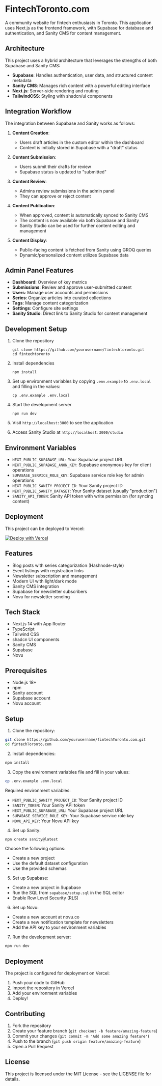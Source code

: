 # FintechToronto.com

A community website for fintech enthusiasts in Toronto. This application uses Next.js as the frontend framework, with Supabase for database and authentication, and Sanity CMS for content management.

## Architecture

This project uses a hybrid architecture that leverages the strengths of both Supabase and Sanity CMS:

- **Supabase**: Handles authentication, user data, and structured content metadata
- **Sanity CMS**: Manages rich content with a powerful editing interface
- **Next.js**: Server-side rendering and routing
- **TailwindCSS**: Styling with shadcn/ui components

## Integration Workflow

The integration between Supabase and Sanity works as follows:

1. **Content Creation**:
   - Users draft articles in the custom editor within the dashboard
   - Content is initially stored in Supabase with a "draft" status

2. **Content Submission**:
   - Users submit their drafts for review
   - Supabase status is updated to "submitted"

3. **Content Review**:
   - Admins review submissions in the admin panel
   - They can approve or reject content

4. **Content Publication**:
   - When approved, content is automatically synced to Sanity CMS
   - The content is now available via both Supabase and Sanity
   - Sanity Studio can be used for further content editing and management

5. **Content Display**:
   - Public-facing content is fetched from Sanity using GROQ queries
   - Dynamic/personalized content utilizes Supabase data

## Admin Panel Features

- **Dashboard**: Overview of key metrics
- **Submissions**: Review and approve user-submitted content
- **Users**: Manage user accounts and permissions
- **Series**: Organize articles into curated collections
- **Tags**: Manage content categorization
- **Settings**: Configure site settings
- **Sanity Studio**: Direct link to Sanity Studio for content management

## Development Setup

1. Clone the repository
   ```
   git clone https://github.com/yourusername/fintechtoronto.git
   cd fintechtoronto
   ```

2. Install dependencies
   ```
   npm install
   ```

3. Set up environment variables by copying `.env.example` to `.env.local` and filling in the values:
   ```
   cp .env.example .env.local
   ```

4. Start the development server
   ```
   npm run dev
   ```

5. Visit `http://localhost:3000` to see the application

6. Access Sanity Studio at `http://localhost:3000/studio`

## Environment Variables

- `NEXT_PUBLIC_SUPABASE_URL`: Your Supabase project URL
- `NEXT_PUBLIC_SUPABASE_ANON_KEY`: Supabase anonymous key for client operations
- `SUPABASE_SERVICE_ROLE_KEY`: Supabase service role key for admin operations
- `NEXT_PUBLIC_SANITY_PROJECT_ID`: Your Sanity project ID
- `NEXT_PUBLIC_SANITY_DATASET`: Your Sanity dataset (usually "production")
- `SANITY_API_TOKEN`: Sanity API token with write permission (for syncing content)

## Deployment

This project can be deployed to Vercel:

[![Deploy with Vercel](https://vercel.com/button)](https://vercel.com/new/clone?repository-url=https%3A%2F%2Fgithub.com%2Fyourusername%2Ffintechtoronto)

## Features

- Blog posts with series categorization (Hashnode-style)
- Event listings with registration links
- Newsletter subscription and management
- Modern UI with light/dark mode
- Sanity CMS integration
- Supabase for newsletter subscribers
- Novu for newsletter sending

## Tech Stack

- Next.js 14 with App Router
- TypeScript
- Tailwind CSS
- shadcn UI components
- Sanity CMS
- Supabase
- Novu

## Prerequisites

- Node.js 18+
- npm
- Sanity account
- Supabase account
- Novu account

## Setup

1. Clone the repository:
```bash
git clone https://github.com/yourusername/fintechToronto.com.git
cd fintechToronto.com
```

2. Install dependencies:
```bash
npm install
```

3. Copy the environment variables file and fill in your values:
```bash
cp .env.example .env.local
```

Required environment variables:
- `NEXT_PUBLIC_SANITY_PROJECT_ID`: Your Sanity project ID
- `SANITY_TOKEN`: Your Sanity API token
- `NEXT_PUBLIC_SUPABASE_URL`: Your Supabase project URL
- `SUPABASE_SERVICE_ROLE_KEY`: Your Supabase service role key
- `NOVU_API_KEY`: Your Novu API key

4. Set up Sanity:
```bash
npm create sanity@latest
```
Choose the following options:
- Create a new project
- Use the default dataset configuration
- Use the provided schemas

5. Set up Supabase:
- Create a new project in Supabase
- Run the SQL from `supabase/setup.sql` in the SQL editor
- Enable Row Level Security (RLS)

6. Set up Novu:
- Create a new account at novu.co
- Create a new notification template for newsletters
- Add the API key to your environment variables

7. Run the development server:
```bash
npm run dev
```

## Deployment

The project is configured for deployment on Vercel:

1. Push your code to GitHub
2. Import the repository in Vercel
3. Add your environment variables
4. Deploy!

## Contributing

1. Fork the repository
2. Create your feature branch (`git checkout -b feature/amazing-feature`)
3. Commit your changes (`git commit -m 'Add some amazing feature'`)
4. Push to the branch (`git push origin feature/amazing-feature`)
5. Open a Pull Request

## License

This project is licensed under the MIT License - see the LICENSE file for details.
